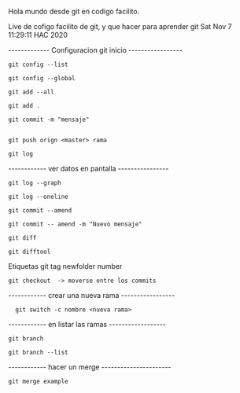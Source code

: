 Hola mundo desde git en codigo facilito.

Live de cofigo facilito de git, y que hacer para aprender git
Sat Nov  7 11:29:11 HAC 2020


------------- Configuracion git inicio -----------------

	git config --list

	git config --global

	git add --all
	
	git add .

	git commit -m "mensaje"


	git push orign <master> rama 

	git log


------------ ver datos en pantalla ----------------

	git log --graph 
	
	git log --oneline
	
	git commit --amend 
	
	git commit -- amend -m "Nuevo mensaje"

	git diff

	git difftool 

Etiquetas git tag newfolder number

	git checkout  -> moverse entre los commits

	
------------ crear una nueva rama -----------------

	  git switch -c nombre <nueva rama>

------------ en listar las ramas ------------------

	git branch	

	git branch --list


------------ hacer un merge ----------------------

	git merge example 

